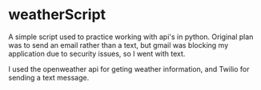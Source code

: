 # weatherScript

A simple script used to practice working with api's in python.
Original plan was to send an email rather than a text, but gmail was blocking my application due to security issues, so I went with text.

I used the openweather api for geting weather information, and Twilio for sending a text message.
